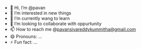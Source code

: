 - 👋 Hi, I’m @pavan
- 👀 I’m interested in new things
- 🌱 I’m currently wang to learn
- 💞️ I’m looking to collaborate with oppurtunity
- 📫 How to reach me @pavansivareddykummitha@gmail.com
- 😄 Pronouns: ...
- ⚡ Fun fact: ...

<!---
pavan3737/pavan3737 is a ✨ special ✨ repository because its `README.md` (this file) appears on your GitHub profile.
You can click the Preview link to take a look at your changes.
--->
